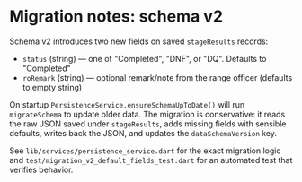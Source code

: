 # Migration notes: schema v2

Schema v2 introduces two new fields on saved `stageResults` records:

- `status` (string) — one of "Completed", "DNF", or "DQ". Defaults to "Completed"
- `roRemark` (string) — optional remark/note from the range officer (defaults to empty string)

On startup `PersistenceService.ensureSchemaUpToDate()` will run `migrateSchema`
to update older data. The migration is conservative: it reads the raw JSON saved
under `stageResults`, adds missing fields with sensible defaults, writes back
the JSON, and updates the `dataSchemaVersion` key.

See `lib/services/persistence_service.dart` for the exact migration logic and
`test/migration_v2_default_fields_test.dart` for an automated test that
verifies behavior.
